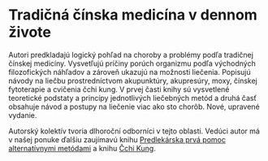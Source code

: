 Tradičná čínska medicína v dennom živote
========================================

Autori predkladajú logický pohľad na choroby a problémy podľa tradičnej čínskej
medicíny. Vysvetľujú príčiny porúch organizmu podľa východných filozofických
náhľadov a zároveň ukazujú na možnosti liečenia. Popisujú návody na liečbu
prostredníctvom akupunktúry, akupresúry, moxy, čínskej fytoterapie a cvičenia
čchi kung. V prvej časti knihy sú vysvetlené teoretické podstaty a princípy
jednotlivých liečebných metód a druhá časť obsahuje návod a postupy na liečenie
viac ako sto chorôb. Nové, upravené vydanie.

Autorský kolektív tvoria dlhoroční odborníci v tejto oblasti. Vedúci autor má v
našej ponuke ďalšiu zaujímavú knihu [Predlekárska prvá pomoc alternatívnymi
metódami](/sip/knihy/predlekarska-prva-pomoc) a knihu [Čchi
Kung](/sip/knihy/cchi-kung).

